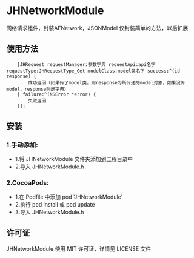 # JHNetworkModule
网络请求组件，封装AFNetwork，JSONModel
仅封装简单的方法，以后扩展
## 使用方法

```objc
    [JHRequest requestManager:参数字典 requestApi:api名字 requestType:JHRequestType_Get modelClass:model类名字 success:^(id response) {
        成功返回（如果传了model类，则response为所传递的model对象，如果没传model，response则是字典）
    } failure:^(NSError *error) {
        失败返回
    }];
```

##  安装
### 1.手动添加:<br>
*   1.将 JHNetworkModule 文件夹添加到工程目录中<br>
*   2.导入 JHNetworkModule.h

### 2.CocoaPods:<br>
*   1.在 Podfile 中添加 pod 'JHNetworkModule'<br>
*   2.执行 pod install 或 pod update<br>
*   3.导入 JHNetworkModule.h



##  许可证
JHNetworkModule 使用 MIT 许可证，详情见 LICENSE 文件

